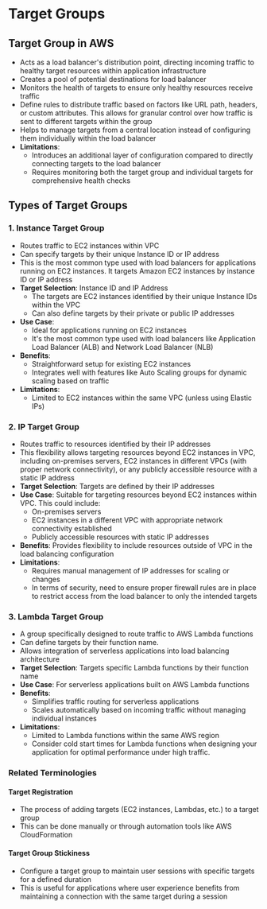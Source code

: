 # Target Groups

## Target Group in AWS
- Acts as a load balancer's distribution point, directing incoming traffic to healthy target resources within application infrastructure
- Creates a pool of potential destinations for load balancer
- Monitors the health of targets to ensure only healthy resources receive traffic
- Define rules to distribute traffic based on factors like URL path, headers, or custom attributes. This allows for granular control over how traffic is sent to different targets within the group
- Helps to manage targets from a central location instead of configuring them individually within the load balancer
- **Limitations**:
  - Introduces an additional layer of configuration compared to directly connecting targets to the load balancer
  - Requires monitoring both the target group and individual targets for comprehensive health checks

## Types of Target Groups
### 1. Instance Target Group
- Routes traffic to EC2 instances within VPC
- Can specify targets by their unique Instance ID or IP address 
- This is the most common type used with load balancers for applications running on EC2 instances. It targets Amazon EC2 instances by instance ID or IP address
- **Target Selection**: Instance ID and IP Address
  - The targets are EC2 instances identified by their unique Instance IDs within the VPC
  - Can also define targets by their private or public IP addresses
- **Use Case**: 
  - Ideal for applications running on EC2 instances
  - It's the most common type used with load balancers like Application Load Balancer (ALB) and Network Load Balancer (NLB)
- **Benefits**: 
  - Straightforward setup for existing EC2 instances
  - Integrates well with features like Auto Scaling groups for dynamic scaling based on traffic
- **Limitations**:
  - Limited to EC2 instances within the same VPC (unless using Elastic IPs)

### 2. IP Target Group
- Routes traffic to resources identified by their IP addresses
- This flexibility allows targeting resources beyond EC2 instances in VPC, including on-premises servers, EC2 instances in different VPCs (with proper network connectivity), or any publicly accessible resource with a static IP address
- **Target Selection**: Targets are defined by their IP addresses
- **Use Case**: Suitable for targeting resources beyond EC2 instances within VPC. This could include:
  - On-premises servers
  - EC2 instances in a different VPC with appropriate network connectivity established
  - Publicly accessible resources with static IP addresses
- **Benefits**: Provides flexibility to include resources outside of VPC in the load balancing configuration
- **Limitations**:
  - Requires manual management of IP addresses for scaling or changes
  - In terms of security, need to ensure proper firewall rules are in place to restrict access from the load balancer to only the intended targets

### 3. Lambda Target Group
- A group specifically designed to route traffic to AWS Lambda functions
- Can define targets by their function name.
- Allows integration of serverless applications into load balancing architecture
- **Target Selection**: Targets specific Lambda functions by their function name
- **Use Case**: For serverless applications built on AWS Lambda functions
- **Benefits**:
  - Simplifies traffic routing for serverless applications
  - Scales automatically based on incoming traffic without managing individual instances
- **Limitations**:
  - Limited to Lambda functions within the same AWS region
  - Consider cold start times for Lambda functions when designing your application for optimal performance under high traffic.


### Related Terminologies
#### Target Registration
- The process of adding targets (EC2 instances, Lambdas, etc.) to a target group
- This can be done manually or through automation tools like AWS CloudFormation

#### Target Group Stickiness
- Configure a target group to maintain user sessions with specific targets for a defined duration
- This is useful for applications where user experience benefits from maintaining a connection with the same target during a session
